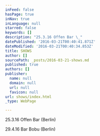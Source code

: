 ```yaml
---
inFeed: false
hasPage: true
inNav: true
inLanguage: null
starred: false
keywords: []
description: "25.3.16 Offen Bar \_"
datePublished: '2016-03-21T00:40:41.871Z'
dateModified: '2016-03-21T00:40:34.853Z'
title: SHOWS
author: []
sourcePath: _posts/2016-03-21-shows.md
published: true
authors: []
publisher:
  name: null
  domain: null
  url: null
  favicon: null
url: shows/index.html
_type: WebPage

---
```

25.3.16 Offen Bar  (Berlin)

29.4.16 Bar Bobu (Berlin)